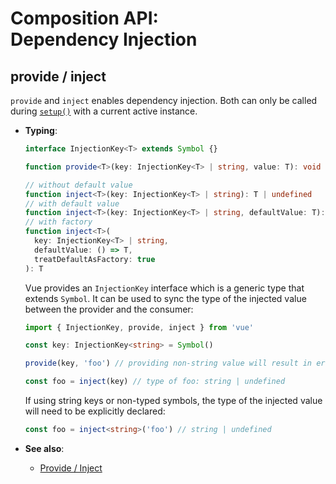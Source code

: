 # Composition API:<br>Dependency Injection

## provide / inject

`provide` and `inject` enables dependency injection. Both can only be called during [`setup()`](#setup) with a current active instance.

- **Typing**:

  ```ts
  interface InjectionKey<T> extends Symbol {}

  function provide<T>(key: InjectionKey<T> | string, value: T): void

  // without default value
  function inject<T>(key: InjectionKey<T> | string): T | undefined
  // with default value
  function inject<T>(key: InjectionKey<T> | string, defaultValue: T): T
  // with factory
  function inject<T>(
    key: InjectionKey<T> | string,
    defaultValue: () => T,
    treatDefaultAsFactory: true
  ): T
  ```

  Vue provides an `InjectionKey` interface which is a generic type that extends `Symbol`. It can be used to sync the type of the injected value between the provider and the consumer:

  ```ts
  import { InjectionKey, provide, inject } from 'vue'

  const key: InjectionKey<string> = Symbol()

  provide(key, 'foo') // providing non-string value will result in error

  const foo = inject(key) // type of foo: string | undefined
  ```

  If using string keys or non-typed symbols, the type of the injected value will need to be explicitly declared:

  ```ts
  const foo = inject<string>('foo') // string | undefined
  ```

- **See also**:
  - [Provide / Inject](../guide/component-provide-inject.html)
